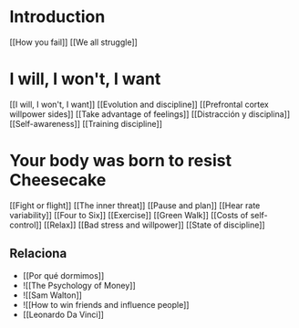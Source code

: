 
# Introduction 

[[How you fail]]
[[We all struggle]]

# I will, I won't, I want
[[I will, I won't, I want]]
[[Evolution and discipline]]
[[Prefrontal cortex willpower sides]]
[[Take advantage of feelings]]
[[Distracción y disciplina]]
[[Self-awareness]]
[[Training discipline]]



# Your body was born to resist Cheesecake
[[Fight or flight]]
[[The inner threat]]
[[Pause and plan]]
[[Hear rate variability]]
[[Four to Six]]
[[Exercise]]
[[Green Walk]]
[[Costs of self-control]]
[[Relax]]
[[Bad stress and willpower]]
[[State of discipline]]



## Relaciona
+ [[Por qué dormimos]]
+ ![[The Psychology of Money]]
+ ![[Sam Walton]]
+ ![[How to win friends and influence people]]
+ [[Leonardo Da Vinci]]